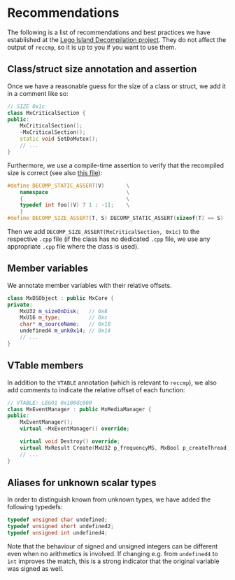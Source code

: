 # Recommendations

The following is a list of recommendations and best practices we have established at the [Lego Island Decompilation project](https://github.com/isledecomp/isle). They do not affect the output of `reccmp`, so it is up to you if you want to use them.

## Class/struct size annotation and assertion

Once we have a reasonable guess for the size of a class or struct, we add it in a comment like so:
```c++
// SIZE 0x1c
class MxCriticalSection {
public:
	MxCriticalSection();
	~MxCriticalSection();
	static void SetDoMutex();
    // ...
}
```
Furthermore, we use a compile-time assertion to verify that the recompiled size is correct (see also [this file](https://github.com/isledecomp/isle/blob/82453f62d84f979f8a6fc7b46e21b61cb835d2f1/util/decomp.h)):
```c++
#define DECOMP_STATIC_ASSERT(V)       \
	namespace                         \
	{                                 \
	typedef int foo[(V) ? 1 : -1];    \
	}
#define DECOMP_SIZE_ASSERT(T, S) DECOMP_STATIC_ASSERT(sizeof(T) == S)
```
Then we add `DECOMP_SIZE_ASSERT(MxCriticalSection, 0x1c)` to the respective `.cpp` file (if the class has no dedicated `.cpp` file, we use any appropriate `.cpp` file where the class is used).

## Member variables

We annotate member variables with their relative offsets.

```c++
class MxDSObject : public MxCore {
private:
	MxU32 m_sizeOnDisk;   // 0x8
	MxU16 m_type;         // 0xc
	char* m_sourceName;   // 0x10
	undefined4 m_unk0x14; // 0x14
    // ...
}
```

## VTable members

In addition to the `VTABLE` annotation (which is relevant to `reccmp`), we also add comments to indicate the relative offset of each function:
```c++
// VTABLE: LEGO1 0x100dc900
class MxEventManager : public MxMediaManager {
public:
	MxEventManager();
	virtual ~MxEventManager() override;

	virtual void Destroy() override;                                     // vtable+0x18
	virtual MxResult Create(MxU32 p_frequencyMS, MxBool p_createThread); // vtable+0x28
    // ...
}
```

## Aliases for unknown scalar types

In order to distinguish known from unknown types, we have added the following typedefs:
```c++
typedef unsigned char undefined;
typedef unsigned short undefined2;
typedef unsigned int undefined4;
```
Note that the behaviour of signed and unsigned integers can be different even when no arithmetics is involved. If changing e.g. from `undefined4` to `int` improves the match, this is a strong indicator that the original variable was signed as well.